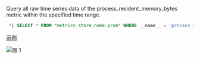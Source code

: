 Query all raw time series data of the process_resident_memory_bytes metric within the specified time range.

```SQL
 *| SELECT * FROM "metrics_store_name.prom" WHERE __name__ = 'process_resident_memory_bytes'
```

[示例](https://sls.aliyun.com/doc/playground/demo.html?dest=/lognext/project/sls-mall/logsearch/sls-mall-k8s-metrics%3Fencode%3Dbase64%26queryString%3DKiB8IHNlbGVjdCAqIGZyb20gInNscy1tYWxsLWs4cy1tZXRyaWNzLnByb20iIHdoZXJlIF9fbmFtZV9fID0gJ3Byb2Nlc3NfcmVzaWRlbnRfbWVtb3J5X2J5dGVzJyBsaW1pdCBhbGw%3D%26metricStore%3Dtrue)

![图 1](/img/src/metrics/13.%E6%9F%A5%E8%AF%A2%E6%89%80%E6%9C%89%E6%95%B0%E6%8D%AE/e1df0ab24c70bfe39d43d505b78c44e105944b1aa08c8128aababac1f4c037c4.png)
